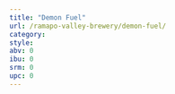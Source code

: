 ```yaml
---
title: "Demon Fuel"
url: /ramapo-valley-brewery/demon-fuel/
category: 
style: 
abv: 0
ibu: 0
srm: 0
upc: 0
---
```


